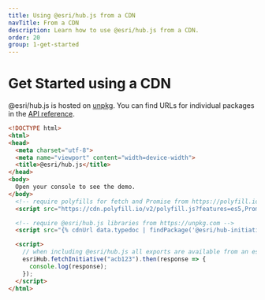 ```yaml
---
title: Using @esri/hub.js from a CDN
navTitle: From a CDN
description: Learn how to use @esri/hub.js from a CDN.
order: 20
group: 1-get-started
---
```


# Get Started using a CDN

@esri/hub.js is hosted on [unpkg](https://unpkg.com/). You can find URLs for individual packages in the [API reference](../../api).

```html
<!DOCTYPE html>
<html>
<head>
  <meta charset="utf-8">
  <meta name="viewport" content="width=device-width">
  <title>@esri/hub.js</title>
</head>
<body>
  Open your console to see the demo.
</body>
  <!-- require polyfills for fetch and Promise from https://polyfill.io -->
  <script src="https://cdn.polyfill.io/v2/polyfill.js?features=es5,Promise,fetch"></script>

  <!-- require @esri/hub.js libraries from https://unpkg.com -->
  <script src="{% cdnUrl data.typedoc | findPackage('@esri/hub-initiatives') %}"></script>

  <script>
    // when including @esri/hub.js all exports are available from an esriHub global
    esriHub.fetchInitiative("acb123").then(response => {
      console.log(response);
    });
  </script>
</html>